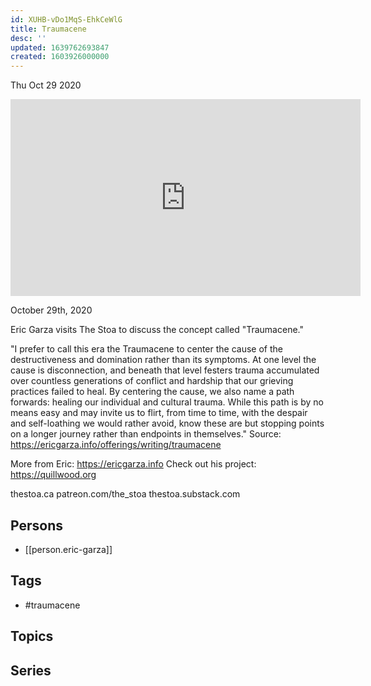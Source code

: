 ```yaml
---
id: XUHB-vDo1MqS-EhkCeWlG
title: Traumacene
desc: ''
updated: 1639762693847
created: 1603926000000
---
```





Thu Oct 29 2020

<iframe width="560" height="315" src="https://www.youtube.com/embed/uWGsCJdnAaU" title="Traumacene w/ Eric Garza" frameborder="0" allow="accelerometer; autoplay; clipboard-write; encrypted-media; gyroscope; picture-in-picture" allowfullscreen ></iframe>

October 29th, 2020

Eric Garza visits The Stoa to discuss the concept called "Traumacene." 

"I prefer to call this era the Traumacene to center the cause of the destructiveness and domination rather than its symptoms. At one level the cause is disconnection, and beneath that level festers trauma accumulated over countless generations of conflict and hardship that our grieving practices failed to heal. By centering the cause, we also name a path forwards: healing our individual and cultural trauma. While this path is by no means easy and may invite us to flirt, from time to time, with the despair and self-loathing we would rather avoid, know these are but stopping points on a longer journey rather than endpoints in themselves." Source: https://ericgarza.info/offerings/writing/traumacene

More from Eric: https://ericgarza.info
Check out his project: https://quillwood.org

thestoa.ca
patreon.com/the_stoa
thestoa.substack.com

## Persons

- [[person.eric-garza]]

## Tags

- #traumacene

## Topics



## Series



